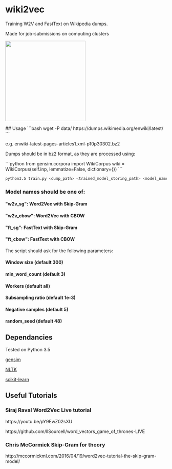 # wiki2vec
<p>Training W2V and FastText on Wikipedia dumps.</p>
<p>Made for job-submissions on computing clusters</p>
<p><img src="https://upload.wikimedia.org/wikipedia/en/thumb/8/80/Wikipedia-logo-v2.svg/1122px-Wikipedia-logo-v2.svg.png" width=250></p>
## Usage
```bash
wget -P data/  https://dumps.wikimedia.org/enwiki/latest/<wiki_dump_name>
```
<p>
e.g. <wiki_dump_name> enwiki-latest-pages-articles1.xml-p10p30302.bz2
</p>
<p>Dumps should be in <bold>bz2</bold> format, as they are processed using: </p>
```python
from gensim.corpora import WikiCorpus
wiki = WikiCorpus(self.inp, lemmatize=False, dictionary={})
```

```bash
python3.5 train.py <dump_path> <trained_model_storing_path> <model_name>
```
### Model names should be one of:
#### "w2v_sg": Word2Vec with Skip-Gram
#### "w2v_cbow": Word2Vec with CBOW
#### "ft_sg": FastText with Skip-Gram
#### "ft_cbow": FastText with CBOW

<p> The script should ask for the following parameters:</p>

#### Window size (default 300)
#### min_word_count (default 3)
#### Workers (default all)
#### Subsampling ratio (default 1e-3)
#### Negative samples (default 5)
#### random_seed (default 48)

## Dependancies
Tested on Python 3.5
<p><a href="https://radimrehurek.com/gensim/"> gensim </a></p>
<p><a href="https://www.nltk.org/"> NLTK </a></p>
<p><a href="http://scikit-learn.org/"> scikit-learn </a></p>

## Useful Tutorials
### Siraj Raval Word2Vec Live tutorial

<p> https://youtu.be/pY9EwZ02sXU </p>
<p> https://github.com/llSourcell/word_vectors_game_of_thrones-LIVE </p>

### Chris McCormick Skip-Gram for theory
<p> http://mccormickml.com/2016/04/19/word2vec-tutorial-the-skip-gram-model/</p>
